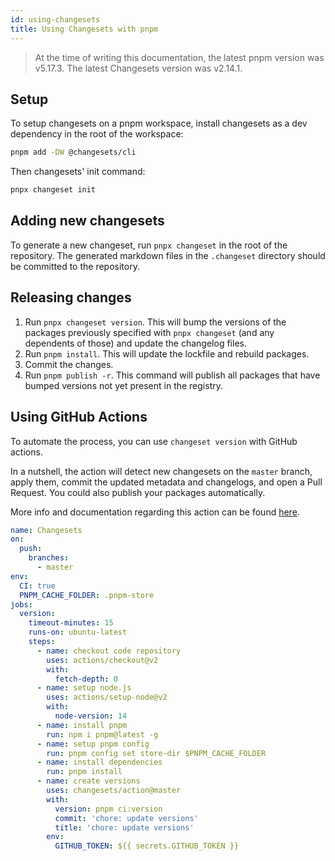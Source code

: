 ```yaml
---
id: using-changesets
title: Using Changesets with pnpm
---
```


> At the time of writing this documentation, the latest pnpm version was 
> v5.17.3. The latest Changesets version was v2.14.1.

## Setup

To setup changesets on a pnpm workspace, install changesets as a dev dependency
in the root of the workspace:

```sh
pnpm add -DW @changesets/cli
```

Then changesets' init command:

```sh
pnpx changeset init
```

## Adding new changesets

To generate a new changeset, run `pnpx changeset` in the root of the repository.
The generated markdown files in the `.changeset` directory should be committed
to the repository.

## Releasing changes

1. Run `pnpx changeset version`. This will bump the versions of the packages
previously specified with `pnpx changeset` (and any dependents of those) and
update the changelog files.
2. Run `pnpm install`. This will update the lockfile and rebuild packages.
3. Commit the changes.
4. Run `pnpm publish -r`. This command will publish all packages that have
bumped versions not yet present in the registry.

## Using GitHub Actions

To automate the process, you can use `changeset version` with GitHub actions.

In a nutshell, the action will detect new changesets on the `master` branch,
apply them, commit the updated metadata and changelogs, and open a Pull Request.
You could also publish your packages automatically.

More info and documentation regarding this action can be found
[here](https://github.com/changesets/action).

```yaml
name: Changesets
on:
  push:
    branches:
      - master
env:
  CI: true
  PNPM_CACHE_FOLDER: .pnpm-store
jobs:
  version:
    timeout-minutes: 15
    runs-on: ubuntu-latest
    steps:
      - name: checkout code repository
        uses: actions/checkout@v2
        with:
          fetch-depth: 0
      - name: setup node.js
        uses: actions/setup-node@v2
        with:
          node-version: 14
      - name: install pnpm
        run: npm i pnpm@latest -g
      - name: setup pnpm config
        run: pnpm config set store-dir $PNPM_CACHE_FOLDER
      - name: install dependencies
        run: pnpm install
      - name: create versions
        uses: changesets/action@master
        with:
          version: pnpm ci:version
          commit: 'chore: update versions'
          title: 'chore: update versions'
        env:
          GITHUB_TOKEN: ${{ secrets.GITHUB_TOKEN }}
```

